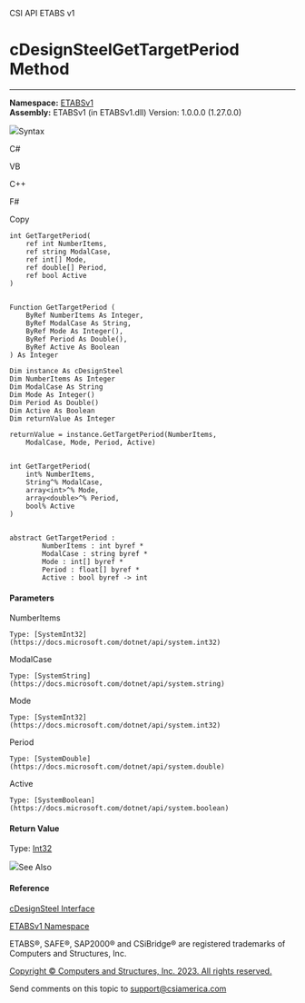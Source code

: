 ﻿

CSI API ETABS v1

# cDesignSteelGetTargetPeriod Method  
  
---  
  
**Namespace:** [ETABSv1](2780f1b8-2033-5289-2298-1cdb2a7508d9.htm)  
**Assembly:** ETABSv1 (in ETABSv1.dll) Version: 1.0.0.0 (1.27.0.0)

![](../icons/SectionExpanded.png)Syntax

C#

VB

C++

F#

Copy

    
    
    int GetTargetPeriod(
    	ref int NumberItems,
    	ref string ModalCase,
    	ref int[] Mode,
    	ref double[] Period,
    	ref bool Active
    )
    
    
    Function GetTargetPeriod ( 
    	ByRef NumberItems As Integer,
    	ByRef ModalCase As String,
    	ByRef Mode As Integer(),
    	ByRef Period As Double(),
    	ByRef Active As Boolean
    ) As Integer
    
    Dim instance As cDesignSteel
    Dim NumberItems As Integer
    Dim ModalCase As String
    Dim Mode As Integer()
    Dim Period As Double()
    Dim Active As Boolean
    Dim returnValue As Integer
    
    returnValue = instance.GetTargetPeriod(NumberItems, 
    	ModalCase, Mode, Period, Active)
    
    
    int GetTargetPeriod(
    	int% NumberItems, 
    	String^% ModalCase, 
    	array<int>^% Mode, 
    	array<double>^% Period, 
    	bool% Active
    )
    
    
    abstract GetTargetPeriod : 
            NumberItems : int byref * 
            ModalCase : string byref * 
            Mode : int[] byref * 
            Period : float[] byref * 
            Active : bool byref -> int 
    

#### Parameters

NumberItems

    Type: [SystemInt32](https://docs.microsoft.com/dotnet/api/system.int32)  

ModalCase

    Type: [SystemString](https://docs.microsoft.com/dotnet/api/system.string)  

Mode

    Type: [SystemInt32](https://docs.microsoft.com/dotnet/api/system.int32)  

Period

    Type: [SystemDouble](https://docs.microsoft.com/dotnet/api/system.double)  

Active

    Type: [SystemBoolean](https://docs.microsoft.com/dotnet/api/system.boolean)  

#### Return Value

Type: [Int32](https://docs.microsoft.com/dotnet/api/system.int32)

![](../icons/SectionExpanded.png)See Also

#### Reference

[cDesignSteel Interface](b1c226bd-117b-fef1-3ecf-9501e542b220.htm)

[ETABSv1 Namespace](2780f1b8-2033-5289-2298-1cdb2a7508d9.htm)

ETABS®, SAFE®, SAP2000® and CSiBridge® are registered trademarks of Computers
and Structures, Inc.  

[Copyright © Computers and Structures, Inc. 2023. All rights
reserved.](http://www.csiamerica.com)

Send comments on this topic to
[support@csiamerica.com](mailto:support%40csiamerica.com?Subject=CSI%20API%20ETABS%20v1)

